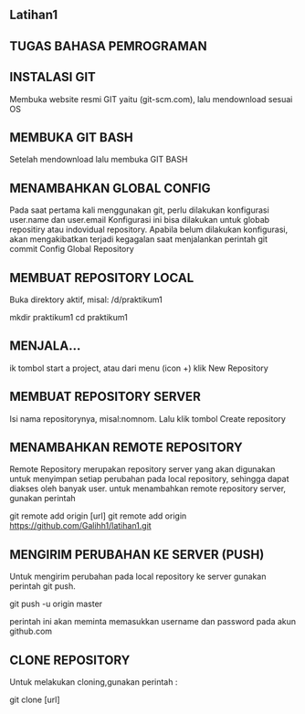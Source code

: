 ## Latihan1 

## TUGAS BAHASA PEMROGRAMAN

## INSTALASI GIT
Membuka website resmi GIT yaitu (git-scm.com), lalu mendownload sesuai OS 

## MEMBUKA GIT BASH
Setelah mendownload lalu membuka GIT BASH

## MENAMBAHKAN GLOBAL CONFIG
Pada saat pertama kali menggunakan git, perlu dilakukan konfigurasi user.name dan user.email
Konfigurasi ini bisa dilakukan untuk globab repositiry atau indovidual repository.
Apabila belum dilakukan konfigurasi, akan mengakibatkan terjadi kegagalan saat menjalankan perintah git commit
Config Global Repository

## MEMBUAT REPOSITORY LOCAL
Buka direktory aktif, misal: /d/praktikum1

mkdir praktikum1
cd praktikum1

## MENJALA…
ik tombol start a project, atau dari menu (icon +) klik New Repository

## MEMBUAT REPOSITORY SERVER
Isi nama repositorynya, misal:nomnom.
Lalu klik tombol Create repository

## MENAMBAHKAN REMOTE REPOSITORY
Remote Repository merupakan repository server yang akan digunakan untuk menyimpan setiap perubahan pada local repository, sehingga dapat diakses oleh banyak user.
untuk menambahkan remote repository server, gunakan perintah

git remote add origin [url]
git remote add origin https://github.com/Galihh1/latihan1.git


## MENGIRIM PERUBAHAN KE SERVER (PUSH)
Untuk mengirim perubahan pada local repository ke server gunakan perintah git push.

git push -u origin master


perintah ini akan meminta memasukkan username dan password pada akun github.com

## CLONE REPOSITORY
Untuk melakukan cloning,gunakan perintah :

git clone [url]
